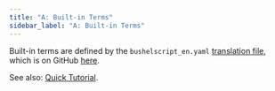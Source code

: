 ```yaml
---
title: "A: Built-in Terms"
sidebar_label: "A: Built-in Terms"
---
```


Built-in terms are defined by the `bushelscript_en.yaml` [translation file](../internal/translations), which is on GitHub [here](https://github.com/BushelScript/BushelScript/blob/master/bushelscript_en/Translations/bushelscript_en.yaml).

See also: [Quick Tutorial](/docs/tutorial/built-in-terms).

